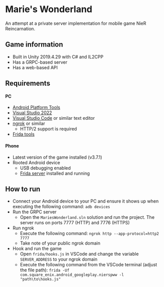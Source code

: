 # Marie's Wonderland

An attempt at a private server implementation for mobile game NieR Reincarnation.

## Game information
- Built in Unity 2019.4.29 with C# and IL2CPP
- Has a GRPC-based server
- Has a web-based API

## Requirements

#### PC
- [Android Platform Tools](https://developer.android.com/tools/releases/platform-tools)
- [Visual Studio 2022](https://visualstudio.microsoft.com/downloads)
- [Visual Studio Code](https://code.visualstudio.com/download) or similar text editor
- [ngrok](https://ngrok.com/download) or similar
    - HTTP/2 support is required
- [Frida tools](https://frida.re/docs/installation)

#### Phone
- Latest version of the game installed (v3.7.1)
- Rooted Android device
    - USB debugging enabled
    - [Frida server](https://frida.re/docs/android) installed and running

## How to run
- Connect your Android device to your PC and ensure it shows up when executing the following command: `adb devices`
- Run the GRPC server
    - Open the `MariesWonderland.sln` solution and run the project. The server runs on ports 7777 (HTTP) and 7776 (HTTPS)
- Run ngrok
    - Execute the following command: `ngrok http --app-protocol=http2 7777`
    - Take note of your public ngrok domain
- Hook and run the game
    - Open `frida/hooks.js` in VSCode and change the variable `SERVER_ADDRESS` to your ngrok domain
    - Execute the following command from the VSCode terminal (adjust the file path): `frida -Uf com.square_enix.android_googleplay.nierspww -l "path\to\hooks.js"`